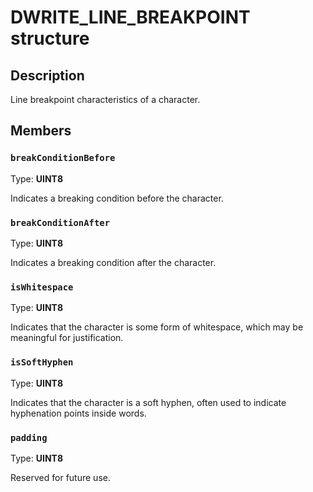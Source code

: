 # DWRITE_LINE_BREAKPOINT structure

## Description

Line breakpoint characteristics of a character.

## Members

### `breakConditionBefore`

Type: **UINT8**

Indicates a breaking condition before the character.

### `breakConditionAfter`

Type: **UINT8**

Indicates a breaking condition after the character.

### `isWhitespace`

Type: **UINT8**

Indicates that the character is some form of whitespace, which may be meaningful for justification.

### `isSoftHyphen`

Type: **UINT8**

Indicates that the character is a soft hyphen, often used to indicate hyphenation points inside words.

### `padding`

Type: **UINT8**

Reserved for future use.